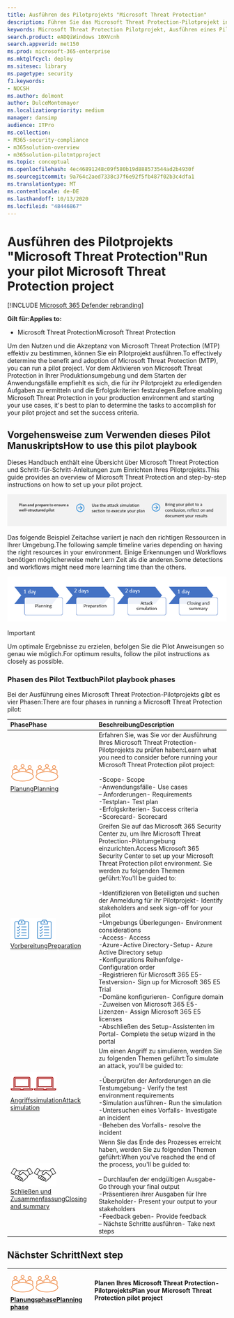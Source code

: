 ```yaml
---
title: Ausführen des Pilotprojekts "Microsoft Threat Protection"
description: Führen Sie das Microsoft Threat Protection-Pilotprojekt in Production aus, um die Vorteile und die Akzeptanz von Microsoft Threat Protection (MTP) effektiv zu ermitteln.
keywords: Microsoft Threat Protection Pilotprojekt, Ausführen eines Pilotprojekts für Microsoft Threat Protection, bewerten von Microsoft Threat Protection in der Produktion, Microsoft Threat Protection-Pilotprojekt, Cyber Security, Advanced persistent Threat, Enterprise Security, Devices, Device, Identity, users, Data, Applications, Incidents, Automated Investigation and Remediation, Advanced Hunting
search.product: eADQiWindows 10XVcnh
search.appverid: met150
ms.prod: microsoft-365-enterprise
ms.mktglfcycl: deploy
ms.sitesec: library
ms.pagetype: security
f1.keywords:
- NOCSH
ms.author: dolmont
author: DulceMontemayor
ms.localizationpriority: medium
manager: dansimp
audience: ITPro
ms.collection:
- M365-security-compliance
- m365solution-overview
- m365solution-pilotmtpproject
ms.topic: conceptual
ms.openlocfilehash: 4ec46891248c09f580b19d888573544ad2b4930f
ms.sourcegitcommit: 9a764c2aed7338c37f6e92f5fb487f02b3c4dfa1
ms.translationtype: MT
ms.contentlocale: de-DE
ms.lasthandoff: 10/13/2020
ms.locfileid: "48446867"
---
```

# <a name="run-your-pilot-microsoft-threat-protection-project"></a><span data-ttu-id="0f66d-104">Ausführen des Pilotprojekts "Microsoft Threat Protection"</span><span class="sxs-lookup"><span data-stu-id="0f66d-104">Run your pilot Microsoft Threat Protection project</span></span> 

[!INCLUDE [Microsoft 365 Defender rebranding](../includes/microsoft-defender.md)]


<span data-ttu-id="0f66d-105">**Gilt für:**</span><span class="sxs-lookup"><span data-stu-id="0f66d-105">**Applies to:**</span></span>
- <span data-ttu-id="0f66d-106">Microsoft Threat Protection</span><span class="sxs-lookup"><span data-stu-id="0f66d-106">Microsoft Threat Protection</span></span>

<span data-ttu-id="0f66d-107">Um den Nutzen und die Akzeptanz von Microsoft Threat Protection (MTP) effektiv zu bestimmen, können Sie ein Pilotprojekt ausführen.</span><span class="sxs-lookup"><span data-stu-id="0f66d-107">To effectively determine the benefit and adoption of Microsoft Threat Protection (MTP), you can run a pilot project.</span></span> <span data-ttu-id="0f66d-108">Vor dem Aktivieren von Microsoft Threat Protection in Ihrer Produktionsumgebung und dem Starten der Anwendungsfälle empfiehlt es sich, die für ihr Pilotprojekt zu erledigenden Aufgaben zu ermitteln und die Erfolgskriterien festzulegen.</span><span class="sxs-lookup"><span data-stu-id="0f66d-108">Before enabling Microsoft Threat Protection in your production environment and starting your use cases, it's best to plan to determine the tasks to accomplish for your pilot project and set the success criteria.</span></span> 


## <a name="how-to-use-this-pilot-playbook"></a><span data-ttu-id="0f66d-109">Vorgehensweise zum Verwenden dieses Pilot Manuskripts</span><span class="sxs-lookup"><span data-stu-id="0f66d-109">How to use this pilot playbook</span></span>

<span data-ttu-id="0f66d-110">Dieses Handbuch enthält eine Übersicht über Microsoft Threat Protection und Schritt-für-Schritt-Anleitungen zum Einrichten Ihres Pilotprojekts.</span><span class="sxs-lookup"><span data-stu-id="0f66d-110">This guide provides an overview of Microsoft Threat Protection and step-by-step instructions on how to set up your pilot project.</span></span> 

![Phasen bei der Ausführung eines Microsoft Threat Protection-Pilotprojekts](../../media/pilotphases.png)

<span data-ttu-id="0f66d-112">Das folgende Beispiel Zeitachse variiert je nach den richtigen Ressourcen in Ihrer Umgebung.</span><span class="sxs-lookup"><span data-stu-id="0f66d-112">The following sample timeline varies depending on having the right resources in your environment.</span></span> <span data-ttu-id="0f66d-113">Einige Erkennungen und Workflows benötigen möglicherweise mehr Lern Zeit als die anderen.</span><span class="sxs-lookup"><span data-stu-id="0f66d-113">Some detections and workflows might need more learning time than the others.</span></span>

![Beispiel Zeitachse bei der Ausführung eines Microsoft Threat Protection-Pilotprojekts](../../media/pilotimeline.png)

>[!IMPORTANT]
><span data-ttu-id="0f66d-115">Um optimale Ergebnisse zu erzielen, befolgen Sie die Pilot Anweisungen so genau wie möglich.</span><span class="sxs-lookup"><span data-stu-id="0f66d-115">For optimum results, follow the pilot instructions as closely as possible.</span></span>


### <a name="pilot-playbook-phases"></a><span data-ttu-id="0f66d-116">Phasen des Pilot Textbuch</span><span class="sxs-lookup"><span data-stu-id="0f66d-116">Pilot playbook phases</span></span> 

<span data-ttu-id="0f66d-117">Bei der Ausführung eines Microsoft Threat Protection-Pilotprojekts gibt es vier Phasen:</span><span class="sxs-lookup"><span data-stu-id="0f66d-117">There are four phases in running a Microsoft Threat Protection pilot:</span></span>

|<span data-ttu-id="0f66d-118">Phase</span><span class="sxs-lookup"><span data-stu-id="0f66d-118">Phase</span></span> | <span data-ttu-id="0f66d-119">Beschreibung</span><span class="sxs-lookup"><span data-stu-id="0f66d-119">Description</span></span> | 
|:-------|:-----|
| <span data-ttu-id="0f66d-120">![Planung](../../media/mtp/plan.png)</span><span class="sxs-lookup"><span data-stu-id="0f66d-120">![Planning](../../media/mtp/plan.png)</span></span><br>[<span data-ttu-id="0f66d-121">Planung</span><span class="sxs-lookup"><span data-stu-id="0f66d-121">Planning</span></span>](mtp-pilot-plan.md)| <span data-ttu-id="0f66d-122">Erfahren Sie, was Sie vor der Ausführung Ihres Microsoft Threat Protection-Pilotprojekts zu prüfen haben:</span><span class="sxs-lookup"><span data-stu-id="0f66d-122">Learn what you need to consider before running your Microsoft Threat Protection pilot project:</span></span> <br><br><span data-ttu-id="0f66d-123">-Scope</span><span class="sxs-lookup"><span data-stu-id="0f66d-123">- Scope</span></span> <br> <span data-ttu-id="0f66d-124">-Anwendungsfälle</span><span class="sxs-lookup"><span data-stu-id="0f66d-124">- Use cases</span></span> <br><span data-ttu-id="0f66d-125">– Anforderungen</span><span class="sxs-lookup"><span data-stu-id="0f66d-125">- Requirements</span></span> <br><span data-ttu-id="0f66d-126">-Testplan</span><span class="sxs-lookup"><span data-stu-id="0f66d-126">- Test plan</span></span> <br> <span data-ttu-id="0f66d-127">-Erfolgskriterien</span><span class="sxs-lookup"><span data-stu-id="0f66d-127">- Success criteria</span></span> <br> <span data-ttu-id="0f66d-128">-Scorecard</span><span class="sxs-lookup"><span data-stu-id="0f66d-128">- Scorecard</span></span> 
| <span data-ttu-id="0f66d-129">![Vorbereitung](../../media/mtp/prep.png)</span><span class="sxs-lookup"><span data-stu-id="0f66d-129">![Preparation](../../media/mtp/prep.png)</span></span> <br>[<span data-ttu-id="0f66d-130">Vorbereitung</span><span class="sxs-lookup"><span data-stu-id="0f66d-130">Preparation</span></span>](mtp-evaluation.md)|  <span data-ttu-id="0f66d-131">Greifen Sie auf das Microsoft 365 Security Center zu, um Ihre Microsoft Threat Protection-Pilotumgebung einzurichten.</span><span class="sxs-lookup"><span data-stu-id="0f66d-131">Access Microsoft 365 Security Center to set up your Microsoft Threat Protection pilot  environment.</span></span> <span data-ttu-id="0f66d-132">Sie werden zu folgenden Themen geführt:</span><span class="sxs-lookup"><span data-stu-id="0f66d-132">You'll be guided to:</span></span><br><br><span data-ttu-id="0f66d-133">-Identifizieren von Beteiligten und suchen der Anmeldung für ihr Pilotprojekt</span><span class="sxs-lookup"><span data-stu-id="0f66d-133">- Identify stakeholders and seek sign-off for your pilot</span></span> <br> <span data-ttu-id="0f66d-134">-Umgebungs Überlegungen</span><span class="sxs-lookup"><span data-stu-id="0f66d-134">- Environment considerations</span></span> <br><span data-ttu-id="0f66d-135">-Access</span><span class="sxs-lookup"><span data-stu-id="0f66d-135">- Access</span></span> <br><span data-ttu-id="0f66d-136">-Azure-Active Directory-Setup</span><span class="sxs-lookup"><span data-stu-id="0f66d-136">- Azure Active Directory setup</span></span> <br> <span data-ttu-id="0f66d-137">-Konfigurations Reihenfolge</span><span class="sxs-lookup"><span data-stu-id="0f66d-137">- Configuration order</span></span> <br> <span data-ttu-id="0f66d-138">-Registrieren für Microsoft 365 E5-Testversion</span><span class="sxs-lookup"><span data-stu-id="0f66d-138">- Sign up for Microsoft 365 E5 Trial</span></span> <br> <span data-ttu-id="0f66d-139">-Domäne konfigurieren</span><span class="sxs-lookup"><span data-stu-id="0f66d-139">- Configure domain</span></span> <br><span data-ttu-id="0f66d-140">-Zuweisen von Microsoft 365 E5-Lizenzen</span><span class="sxs-lookup"><span data-stu-id="0f66d-140">- Assign Microsoft 365 E5 licenses</span></span> <br> <span data-ttu-id="0f66d-141">-Abschließen des Setup-Assistenten im Portal</span><span class="sxs-lookup"><span data-stu-id="0f66d-141">- Complete the setup wizard in the portal</span></span>|
| <span data-ttu-id="0f66d-142">![Angriffssimulation](../../media/mtp/run-sim.png)</span><span class="sxs-lookup"><span data-stu-id="0f66d-142">![Attack simulation](../../media/mtp/run-sim.png)</span></span> <br>[<span data-ttu-id="0f66d-143">Angriffssimulation</span><span class="sxs-lookup"><span data-stu-id="0f66d-143">Attack simulation</span></span>](mtp-pilot-simulate.md) | <span data-ttu-id="0f66d-144">Um einen Angriff zu simulieren, werden Sie zu folgenden Themen geführt:</span><span class="sxs-lookup"><span data-stu-id="0f66d-144">To simulate an attack, you'll be guided to:</span></span><br><br><span data-ttu-id="0f66d-145">-Überprüfen der Anforderungen an die Testumgebung</span><span class="sxs-lookup"><span data-stu-id="0f66d-145">- Verify the test environment requirements</span></span> <br><span data-ttu-id="0f66d-146">-Simulation ausführen</span><span class="sxs-lookup"><span data-stu-id="0f66d-146">-  Run the simulation</span></span> <br><span data-ttu-id="0f66d-147">-Untersuchen eines Vorfalls</span><span class="sxs-lookup"><span data-stu-id="0f66d-147">- Investigate an incident</span></span> <br><span data-ttu-id="0f66d-148">-Beheben des Vorfalls</span><span class="sxs-lookup"><span data-stu-id="0f66d-148">- resolve the incident</span></span> 
| <span data-ttu-id="0f66d-149">![Schließen und Zusammenfassung](../../media/mtp/close.png)</span><span class="sxs-lookup"><span data-stu-id="0f66d-149">![Closing and summary](../../media/mtp/close.png)</span></span> <br>[<span data-ttu-id="0f66d-150">Schließen und Zusammenfassung</span><span class="sxs-lookup"><span data-stu-id="0f66d-150">Closing and summary</span></span>](mtp-pilot-close.md) | <span data-ttu-id="0f66d-151">Wenn Sie das Ende des Prozesses erreicht haben, werden Sie zu folgenden Themen geführt:</span><span class="sxs-lookup"><span data-stu-id="0f66d-151">When you've reached the end of the process, you'll be guided to:</span></span><br><br><span data-ttu-id="0f66d-152">– Durchlaufen der endgültigen Ausgabe</span><span class="sxs-lookup"><span data-stu-id="0f66d-152">- Go through your final output</span></span><br><span data-ttu-id="0f66d-153">-Präsentieren ihrer Ausgaben für Ihre Stakeholder</span><span class="sxs-lookup"><span data-stu-id="0f66d-153">- Present your output to your stakeholders</span></span> <br><span data-ttu-id="0f66d-154">-Feedback geben</span><span class="sxs-lookup"><span data-stu-id="0f66d-154">- Provide feedback</span></span> <br><span data-ttu-id="0f66d-155">– Nächste Schritte ausführen</span><span class="sxs-lookup"><span data-stu-id="0f66d-155">- Take next steps</span></span> 

## <a name="next-step"></a><span data-ttu-id="0f66d-156">Nächster Schritt</span><span class="sxs-lookup"><span data-stu-id="0f66d-156">Next step</span></span>
|<span data-ttu-id="0f66d-157">![Planungsphase](../../media/mtp/plan.png)</span><span class="sxs-lookup"><span data-stu-id="0f66d-157">![Planning phase](../../media/mtp/plan.png)</span></span> <br>[<span data-ttu-id="0f66d-158">Planungsphase</span><span class="sxs-lookup"><span data-stu-id="0f66d-158">Planning phase</span></span>](mtp-pilot-plan.md) | <span data-ttu-id="0f66d-159">Planen Ihres Microsoft Threat Protection-Pilotprojekts</span><span class="sxs-lookup"><span data-stu-id="0f66d-159">Plan your Microsoft Threat Protection pilot project</span></span> 
|:-------|:-----|

